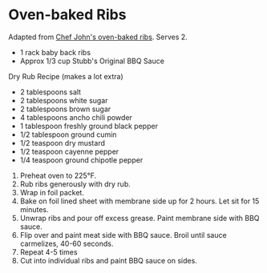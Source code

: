 # Oven-baked Ribs

Adapted from [Chef John's oven-baked ribs](http://foodwishes.blogspot.com/2011/01/you-want-your-baby-back-ribs-sure-just.html). Serves 2.

- 1 rack baby back ribs
- Approx 1/3 cup Stubb's Original BBQ Sauce

Dry Rub Recipe (makes a lot extra)
- 2 tablespoons salt
- 2 tablespoons white sugar
- 2 tablespoons brown sugar
- 4 tablespoons ancho chili powder
- 1 tablespoon freshly ground black pepper
- 1/2 tablespoon ground cumin
- 1/2 teaspoon dry mustard
- 1/2 teaspoon cayenne pepper
- 1/4 teaspoon ground chipotle pepper

1. Preheat oven to 225&deg;F.
2. Rub ribs generously with dry rub.
3. Wrap in foil packet.
4. Bake on foil lined sheet with membrane side up for 2 hours. Let sit for 15 minutes.
5. Unwrap ribs and pour off excess grease. Paint membrane side with BBQ sauce.
6. Flip over and paint meat side with BBQ sauce. Broil until sauce carmelizes, 40-60 seconds.
7. Repeat 4-5 times
8. Cut into individual ribs and paint BBQ sauce on sides.